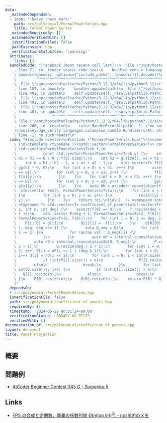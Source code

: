 ```yaml
---
data:
  _extendedDependsOn:
  - icon: ':heavy_check_mark:'
    path: src/polynomial/FormalPowerSeries.hpp
    title: Formal Power Series
  _extendedRequiredBy: []
  _extendedVerifiedWith: []
  _isVerificationFailed: false
  _pathExtension: hpp
  _verificationStatusIcon: ':warning:'
  attributes:
    links: []
  bundledCode: "Traceback (most recent call last):\n  File \"/opt/hostedtoolcache/Python/3.12.3/x64/lib/python3.12/site-packages/onlinejudge_verify/documentation/build.py\"\
    , line 71, in _render_source_code_stat\n    bundled_code = language.bundle(stat.path,\
    \ basedir=basedir, options={'include_paths': [basedir]}).decode()\n          \
    \         ^^^^^^^^^^^^^^^^^^^^^^^^^^^^^^^^^^^^^^^^^^^^^^^^^^^^^^^^^^^^^^^^^^^^^^^^^^^^^^^^^\n\
    \  File \"/opt/hostedtoolcache/Python/3.12.3/x64/lib/python3.12/site-packages/onlinejudge_verify/languages/cplusplus.py\"\
    , line 187, in bundle\n    bundler.update(path)\n  File \"/opt/hostedtoolcache/Python/3.12.3/x64/lib/python3.12/site-packages/onlinejudge_verify/languages/cplusplus_bundle.py\"\
    , line 401, in update\n    self.update(self._resolve(pathlib.Path(included), included_from=path))\n\
    \  File \"/opt/hostedtoolcache/Python/3.12.3/x64/lib/python3.12/site-packages/onlinejudge_verify/languages/cplusplus_bundle.py\"\
    , line 401, in update\n    self.update(self._resolve(pathlib.Path(included), included_from=path))\n\
    \  File \"/opt/hostedtoolcache/Python/3.12.3/x64/lib/python3.12/site-packages/onlinejudge_verify/languages/cplusplus_bundle.py\"\
    , line 401, in update\n    self.update(self._resolve(pathlib.Path(included), included_from=path))\n\
    \                ^^^^^^^^^^^^^^^^^^^^^^^^^^^^^^^^^^^^^^^^^^^^^^^^^^^^^^^^^\n \
    \ File \"/opt/hostedtoolcache/Python/3.12.3/x64/lib/python3.12/site-packages/onlinejudge_verify/languages/cplusplus_bundle.py\"\
    , line 260, in _resolve\n    raise BundleErrorAt(path, -1, \"no such header\"\
    )\nonlinejudge_verify.languages.cplusplus_bundle.BundleErrorAt: atcoder/convolution.hpp:\
    \ line -1: no such header\n"
  code: "#include <vector>\n#include \"FormalPowerSeries.hpp\"\n\nnamespace internal\
    \ {\n\ntemplate <typename T>\nstd::vector<FormalPowerSeries<T>> convolution2d(const\
    \ std::vector<FormalPowerSeries<T>>& f,\n                                    \
    \            const std::vector<FormalPowerSeries<T>>& g) {\n    int h1 = f.size(),\
    \ w1 = h1 == 0 ? 0 : f[0].size();\n    int h2 = g.size(), w2 = h2 == 0 ? 0 : g[0].size();\n\
    \    int h = h1 + h2 - 1, w = w1 + w2 - 1;\n    std::vector<T> ff(h1 * w, 0),\
    \ gg(h2 * w, 0);\n    for (int x = 0; x < h1; x++) {\n        assert(f[x].size()\
    \ == w1);\n        for (int y = 0; y < w1; y++) {\n            ff[x * w + y] =\
    \ f[x][y];\n        }\n    }\n    for (int x = 0; x < h2; x++) {\n        assert(g[x].size()\
    \ == w2);\n        for (int y = 0; y < w2; y++) {\n            gg[x * w + y] =\
    \ g[x][y];\n        }\n    }\n    auto hh = atcoder::convolution(ff, gg);\n  \
    \  std::vector res(h, FormalPowerSeries<T>(w));\n    for (int x = 0; x < h; x++)\
    \ {\n        for (int y = 0; y < w; y++) {\n            res[x][y] = hh[x * w +\
    \ y];\n        }\n    }\n    return res;\n}\n\n}  // namespace internal\n\ntemplate\
    \ <typename T> std::vector<T> coefficient_of_powers(std::vector<T> f, std::vector<T>\
    \ g, int n, int deg) {\n    assert(f[0] == 0);\n    f.resize(deg + 1);\n    g.resize(deg\
    \ + 1);\n    std::vector P(deg + 1, FormalPowerSeries<T>(2, T(0))), Q(deg + 1,\
    \ FormalPowerSeries<T>(2, T(0)));\n    for (int i = 0; i <= deg; i++) {\n    \
    \    P[i][0] = g[i];\n        Q[i][1] = -f[i];\n    }\n    Q[0][0] = 1;\n    for\
    \ (; deg; deg >>= 1) {\n        auto Q_neg = Q;\n        for (int i = 1; i < int(Q_neg.size());\
    \ i += 2) {\n            for (auto& val : Q_neg[i]) {\n                val = -val;\n\
    \            }\n        }\n        auto nP = internal::convolution2d(P, Q_neg);\n\
    \        auto nQ = internal::convolution2d(Q, Q_neg);\n        P.resize(deg /\
    \ 2 + 1);\n        Q.resize(deg / 2 + 1);\n        for (int i = 0; i <= deg /\
    \ 2; i++) P[i] = nP[i << 1 | (deg & 1)];\n        for (int i = 0; i <= deg / 2;\
    \ i++) Q[i] = nQ[i << 1];\n        for (int i = 0; i < int(P.size()); i++) {\n\
    \            if (int(P[i].size()) > n)\n                P[i].resize(n);\n    \
    \        else\n                break;\n        }\n        for (int i = 0; i <\
    \ int(Q.size()); i++) {\n            if (int(Q[i].size()) > n)\n             \
    \   Q[i].resize(n);\n            else\n                break;\n        }\n   \
    \ }\n    P[0].resize(n);\n    Q[0].resize(n);\n    return P[0] * Q[0].inv();\n\
    }"
  dependsOn:
  - src/polynomial/FormalPowerSeries.hpp
  isVerificationFile: false
  path: src/polynomial/coefficient_of_powers.hpp
  requiredBy: []
  timestamp: '2024-05-22 00:21:24+09:00'
  verificationStatus: LIBRARY_NO_TESTS
  verifiedWith: []
documentation_of: src/polynomial/coefficient_of_powers.hpp
layout: document
title: Power Projection
---
```


## 概要


## 問題例
- [AtCoder Beginner Contest 345 G - Sugoroku 5](https://atcoder.jp/contests/abc345/tasks/abc345_g)

## Links
- [FPS の合成と逆関数、冪乗の係数列挙 $Θ(n (\log(n))^2)$ - noshi91のメモ](https://noshi91.hatenablog.com/entry/2024/03/16/224034)
